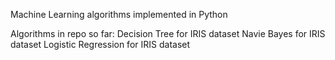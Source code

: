 Machine Learning algorithms implemented in Python

Algorithms in repo so far:
Decision Tree for IRIS dataset
Navie Bayes for IRIS dataset
Logistic Regression for IRIS dataset
